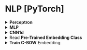 # NLP [PyTorch]

<div style='width:1000px;margin:auto'>

<details><summary><b>Perceptron</b></summary><ul>
<li> Create Vocabulary. [one-hot] </li>
<li> Create DatasetLoader </lli>
<li> Create Model </li>
<li> Train & Validate the Model</li>
</ul>

<a href="./0_notebooks/3_5_yelp_dataset_preprocessing_FULL.html"><b >1. Split Dataset</b></a><br>
<a href="./0_notebooks/3_5_Classifying_Yelp_Review_Sentiment.html"><b>2. Yelp Review notebook</b></a>

</details>

<details><summary><b>MLP</b></summary><ul>
<li> Create Vocabulary. [one-hot]</li>
<li> Create DatasetLoader </lli>
<li> Create Model </li>
<li> Train & Validate the Model</li>
</ul>

<a href="./0_notebooks/4_2_Classifying_Surnames_with_an_MLP.html"><b>notebook</b></a>

</details>

<details><summary><b>CNN1d</b></summary><ul>
<li> Create Vocabulary. [one-hot]</li>
<li> Create DatasetLoader </lli>
<li> Create Model </li>
<li> Train & Validate the Model</li>
</ul>

<a href="./0_notebooks/4_4_Classifying_Surnames_with_a_CNN.html"><b>notebook</b></a>

</details>

<details><summary>Read <b>Pre-Trained Embedding Class</b></summary>
find the closeset relationships between words.<br>
<a href="./0_notebooks/5_1_Pretrained_Embeddings.html"><b>notebook</b></a>
</details>

<details><summary><b>Train C-BOW</b> Embedding</summary>
Remember, sum(dim=1) after Embedding layer to sum up words vector into context vector, in order to be fed correctly to Linear layer.<br>

<a href="./0_notebooks/5_2_munging_frankenstein.html"><b>Prepare Data</b></a><br>
<a href="./0_notebooks/5_2_Continuous_Bag_of_Words_CBOW.html"><b>Train C-BOW</b></a>

</details>


</div>
